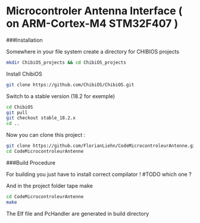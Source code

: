Microcontroler Antenna Interface ( on ARM-Cortex-M4 STM32F407 )
===============


###Installation

Somewhere in your file system create a directory for CHIBIOS projects
```bash
mkdir ChibiOS_projects && cd ChibiOS_projects
```
Install ChibiOS
```bash
git clone https://github.com/ChibiOS/ChibiOS.git
```
Switch to a stable version (18.2 for exemple)
```bash
cd ChibiOS
git pull
git checkout stable_18.2.x
cd ..
```
Now you can clone this project :
```bash
git clone https://github.com/FlorianLiehn/CodeMicrocontroleurAntenne.git
cd CodeMicrocontroleurAntenne
```
###Build Procedure

For building you just have to install correct compilator !
#TODO which one ?

And in the project folder tape make
```bash
cd CodeMicrocontroleurAntenne
make
```
The Elf file and PcHandler are generated in build directory

